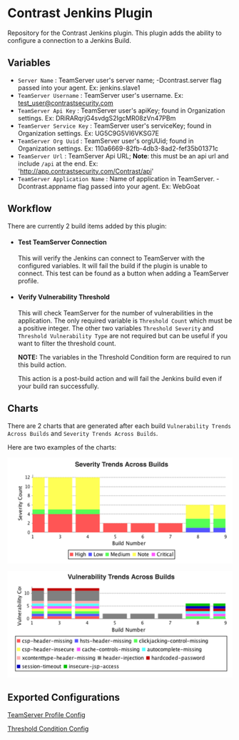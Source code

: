 # Contrast Jenkins Plugin

Repository for the Contrast Jenkins plugin. This plugin adds the ability to configure a connection to a Jenkins Build.

## Variables

* `Server Name`                 : TeamServer user's server name; -Dcontrast.server flag passed into your agent. Ex: jenkins.slave1
* `TeamServer Username`         : TeamServer user's username. Ex: test_user@contrastsecurity.com
* `TeamServer Api Key`          : TeamServer user's apiKey; found in Organization settings. Ex: DRiRARqrjG4svdgS2IgcMR08zVn47PBm
* `TeamServer Service Key`      : TeamServer user's serviceKey; found in Organization settings. Ex: UG5C9G5VI6VKSG7E
* `TeamServer Org Uuid`         : TeamServer user's orgUUid; found in Organization settings. Ex: 110a6669-82fb-4db3-8ad2-fef35b01371c
* `TeamServer Url`              : TeamServer Api URL; **Note**: this must be an api url and include `/api` at the end. Ex: 'http://app.contrastsecurity.com/Contrast/api'
* `TeamServer Application Name` : Name of application in TeamServer. -Dcontrast.appname flag passed into your agent. Ex: WebGoat

## Workflow

There are currently 2 build items added by this plugin:

* #### Test TeamServer Connection

    This will verify the Jenkins can connect to TeamServer with the configured variables. It will fail the build if the plugin is unable to connect. This test can be found as a button when adding a TeamServer profile.

* #### Verify Vulnerability Threshold 

    This will check TeamServer for the number of vulnerabilities in the application. The only required variable is `Threshold Count` which must be a positive integer. The other two variables `Threshold Severity` and `Threshold Vulnerability Type` are not required but can be useful if you want to filter the threshold count.
    
    **NOTE:** The variables in the Threshold Condition form are required to run this build action.
    
    This action is a post-build action and will fail the Jenkins build even if your build ran successfully.
    
## Charts

There are 2 charts that are generated after each build `Vulnerability Trends Across Builds` and `Severity Trends Across Builds`.

Here are two examples of the charts:

![Severity Trends Across Builds](severity_trends.png)

![Vulnerability Trends Across Builds](vuln_trends.png)

## Exported Configurations

[TeamServer Profile Config](contrastPluginConfig.xml)

[Threshold Condition Config](vulnerabilityTrendRecorderConfig.xml)

